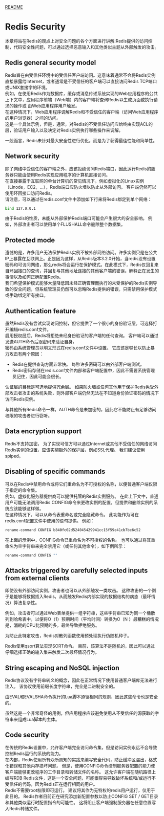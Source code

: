 <a href="../README.md">README</a>



# Redis Security

本章将站在Redis的观点上对安全问题的各个方面进行讲解:Redis提供的访问控制，代码安全性问题，可以通过选择恶意输入和其他类似主题从外部触发的攻击。

## Redis general security model

Redis旨在由受信任环境中的受信任客户端访问。这意味着通常不会将Redis实例直接暴露给Internet，或者通常是不受信任的客户端可以直接访问Redis TCP端口或UNIX套接字的环境。  
例如，在使用Redis作为数据库，缓存或消息传递系统实现的Web应用程序的公共上下文中，应用程序前端（Web端）内的客户端将查询Redis以生成页面或执行请求的操作或 由Web应用程序用户触发。   
在这种情况下，Web应用程序调解Redis和不受信任的客户端（访问Web应用程序的用户浏览器）之间的访问。   
这是一个具体示例，但是，通常，对Redis的不受信任访问应始终由实现ACL的层，验证用户输入以及决定对Redis实例执行哪些操作来调解。

一般而言，Redis未针对最大安全性进行优化，而是为了获得最佳性能和简单性。

## Network security

除了网络中受信任的客户端之外，应该拒绝访问Redis端口，因此运行Redis的服务器只能由使用Redis实现应用程序的计算机直接访问。  
在直接暴露于互联网的单台计算机的常见情况下，例如虚拟化的Linux实例（Linode，EC2，...），Redis端口应防火墙以防止从外部访问。 客户端仍然可以使用环回接口访问Redis。  
请注意，可以通过在redis.conf文件中添加如下行来将Redis绑定到单个网络：

```bash
bind 127.0.0.1
```

由于Redis的性质，未能从外部保护Redis端口可能会产生很大的安全影响。 例如，外部攻击者可以使用单个FLUSHALL命令删除整个数据集。

## Protected mode

遗憾的是，许多用户无法保护Redis实例不被外部网络访问。许多实例只是在公共IP上暴露在互联网上。正是因为这样，从Redis版本3.2.0开始，当redis没有设置密码和可访问网络，那么redis将会运行在保护模式。在此模式下，Redis仅回复来自环回接口的查询，并回复与其他地址连接的其他客户端的错误，解释正在发生的事情以及如何正确配置Redis。  
我们希望保护模式能够大量降低因未经正确管理而执行的未受保护的Redis实例导致的安全问题，但系统管理员仍然可以忽略Redis提供的错误，只需禁用保护模式或手动绑定所有接口。

## Authentication feature

虽然Redis没有尝试实现访问控制，但它提供了一个很小的身份验证层，可选择打开编辑redis.conf文件。  
启用授权层后，Redis将拒绝未经身份验证的客户端的任何查询。 客户端可以通过发送AUTH命令后跟密码来验证自身。  
密码由系统管理员以明文形式在redis.conf文件中设置。 它应该足够长以防止暴力攻击有两个原因：

* Redis在提供查询方面非常快。 每秒许多密码可以由外部客户端测试。
* Redis密码存储在redis.conf文件内部和客户端配置中，因此不需要系统管理员记住，因此可能会很长。  

认证层的目标是可选地提供冗余层。 如果防火墙或任何其他用于保护Redis免受外部攻击者攻击的系统失败，则外部客户端仍然无法在不知道身份验证密码的情况下访问Redis实例。

与其他所有Redis命令一样，AUTH命令是未加密的，因此它不能防止有足够访问权限的攻击者进行窃听。

## Data encryption support

Redis不支持加密。 为了实现可信方可以通过Internet或其他不受信任的网络访问Redis实例的设置，应该实施额外的保护层，例如SSL代理。 我们建议使用spiped。

## Disabling of specific commands

可以在Redis中禁用命令或将它们重命名为不可授权的名称，以便普通客户端仅限于指定的命令集。  
例如，虚拟化服务器提供商可以提供托管的Redis实例服务。 在此上下文中，普通用户可能无法调用Redis CONFIG命令来更改实例的配置，但提供和删除实例的系统应该能够这样做。   
在这种情况下，可以从命令表重命名或完全隐藏命令。 此功能作为可在redis.conf配置文件中使用的语句提供。 例如：

```bash
rename-command CONFIG b840fc02d524045429941cc15f59e41cb7be6c52
```
在上面的示例中，CONFIG命令已重命名为不可授权的名称。 也可以通过将其重命名为空字符串来完全禁用它（或任何其他命令），如下例所示：

```bash
rename-command CONFIG ""
```

## Attacks triggered by carefully selected inputs from external clients

即使没有外部访问实例，攻击者也可以从外部触发一类攻击。 这种攻击的一个例子是能够将数据插入Redis，从而触发Redis内部实现的数据结构的病态（最坏情况）算法复杂性。

例如，攻击者可以通过Web表单提供一组字符串，这些字符串已知为同一个桶散列到哈希表中，以便将O（1）预期时间（平均时间）转换为O（N ）最糟糕的情况是，消耗的CPU比预期的多，最终导致拒绝服务。

为防止此特定攻击，Redis对散列函数使用预处理执行伪随机种子。

Redis使用qsort算法实现SORT命令。 目前，该算法不是随机的，因此可以通过仔细选择正确的输入集来触发二次最坏情况行为。

## String escaping and NoSQL injection

Redis协议没有字符串转义的概念，因此在正常情况下使用普通客户端库无法进行注入。 该协议使用前缀长度字符串，完全是二进制安全的。

由EVAL和EVALSHA命令执行的Lua脚本遵循相同的规则，因此这些命令也是安全的。

虽然这是一个非常奇怪的用例，但应用程序应该避免使用从不受信任的源获取的字符串来组成Lua脚本的主体。

## Code security

在传统的Redis设置中，允许客户端完全访问命令集，但是访问实例永远不会导致控制Redis运行的系统的能力。  
在内部，Redis使用所有众所周知的实践来编写安全代码，防止缓冲区溢出，格式化错误和其他内存损坏问题。 但是，使用CONFIG命令控制服务器配置的能力使客户端能够更改程序的工作目录和转储文件的名称。 这允许客户端在随机路径上编写RDB Redis文件，这是一个安全问题，可能很容易导致破坏系统和/或运行不受信任的代码，因为Redis正在运行相同的用户。  
Redis不需要root权限即可运行。 建议将其作为无特权的redis用户运行，仅用于此目的。 Redis作者目前正在研究添加新配置参数以防止CONFIG SET / GET目录和其他类似运行时配置指令的可能性。 这将阻止客户端强制服务器在任意位置写入Redis转储文件。  